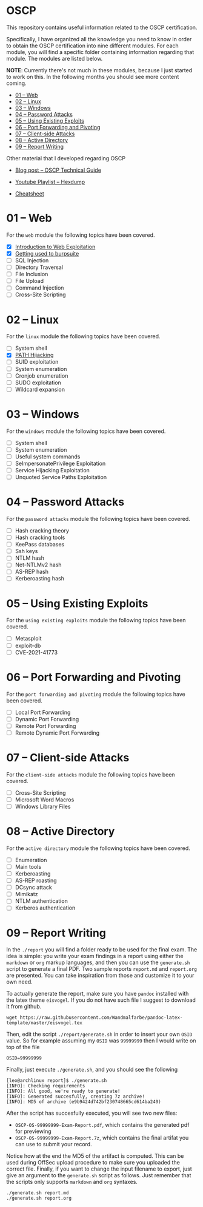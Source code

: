 # OSCP

This repository contains useful information related to the OSCP certification. 

Specifically, I have organized all the knowledge you need to know in
order to obtain the OSCP certification into nine different
modules. For each module, you will find a specific folder containing
information regarding that module. The modules are listed below.

**NOTE**: Currently there's not much in these modules, because I just
started to work on this. In the following months you should see more
content coming.

- [01 – Web](./modules/01-web)
- [02 – Linux](./modules/02-linux)
- [03 – Windows](./modules/02-windows)
- [04 – Password Attacks](./modules/04-password-attacks)
- [05 – Using Existing Exploits](./modules/05-using-existing-exploits)
- [06 – Port Forwarding and Pivoting](./modules/06-port-forwarding-and-pivoting)
- [07 – Client-side Attacks](./modules/07-client-side-attacks)
- [08 – Active Directory](./modules/08-active-directory)
- [09 – Report Writing](./modules/09-report-writing)

Other material that I developed regarding OSCP

- [Blog post – OSCP Technical Guide](https://blog.leonardotamiano.xyz/tech/oscp-technical-guide/)
  
- [Youtube Playlist – Hexdump](https://www.youtube.com/watch?v=9mrf-WyzkpE&list=PLJnLaWkc9xRgOyupMhNiVFfgvxseWDH5x)

- [Cheatsheet](./cheatsheet.org)

# 01 – Web

For the `web` module the following topics have been covered.

- [X] [Introduction to Web Exploitation](./modules/01-web/01-introduction-to-web-exploitation)
- [X] [Getting used to burpsuite](01-web/02-getting-used-to-burpsuite)
- [ ] SQL Injection
- [ ] Directory Traversal
- [ ] File Inclusion
- [ ] File Upload
- [ ] Command Injection
- [ ] Cross-Site Scripting

# 02 – Linux

For the `linux` module the following topics have been covered.

- [ ] System shell
- [X] [PATH Hijacking](./modules/02-linux/PATH-hijacking)
- [ ] SUID exploitation
- [ ] System enumeration
- [ ] Cronjob enumeration
- [ ] SUDO exploitation
- [ ] Wildcard expansion

# 03 – Windows

For the `windows` module the following topics have been covered.

- [ ] System shell
- [ ] System enumeration
- [ ] Useful system commands
- [ ] SeImpersonatePrivilege Exploitation
- [ ] Service Hijacking Exploitation
- [ ] Unquoted Service Paths Exploitation

# 04 – Password Attacks

For the `password attacks` module the following topics have been covered.

- [ ] Hash cracking theory
- [ ] Hash cracking tools
- [ ] KeePass databases
- [ ] Ssh keys
- [ ] NTLM hash
- [ ] Net-NTLMv2 hash
- [ ] AS-REP hash
- [ ] Kerberoasting hash

# 05 – Using Existing Exploits

For the `using existing exploits` module the following topics have been covered.

- [ ] Metasploit
- [ ] exploit-db
- [ ] CVE-2021-41773

# 06 – Port Forwarding and Pivoting

For the `port forwarding and pivoting` module the following topics have been covered.

- [ ] Local Port Forwarding
- [ ] Dynamic Port Forwarding
- [ ] Remote Port Forwarding
- [ ] Remote Dynamic Port Forwarding

# 07 – Client-side Attacks

For the `client-side attacks` module the following topics have been covered.

- [ ] Cross-Site Scripting
- [ ] Microsoft Word Macros
- [ ] Windows Library Files

# 08 – Active Directory

For the `active directory` module the following topics have been covered.

- [ ] Enumeration
- [ ] Main tools
- [ ] Kerberoasting
- [ ] AS-REP roasting
- [ ] DCsync attack
- [ ] Mimikatz
- [ ] NTLM authentication
- [ ] Kerberos authentication

# 09 – Report Writing

In the `./report` you will find a folder ready to be used for the
final exam. The idea is simple: you write your exam findings in a
report using either the `markdown` or `org` markup languages, and then
you can use the `generate.sh` script to generate a final PDF. Two
sample reports `report.md` and `report.org` are presented. You can
take inspiration from those and customize it to your own need.

To actually generate the report, make sure you have `pandoc` installed
with the latex theme `eisvogel`. If you do not have such file I
suggest to download it from github.

```
wget https://raw.githubusercontent.com/Wandmalfarbe/pandoc-latex-template/master/eisvogel.tex
```

Then, edit the script `./report/generate.sh` in order to insert your own `OSID`
value. So for example assuming my `OSID` was `99999999` then I would
write on top of the file

```
OSID=99999999 
```

Finally, just execute `./generate.sh`, and you should see the
following

```
[leo@archlinux report]$ ./generate.sh 
[INFO]: Checking requirements
[INFO]: All good, we're ready to generate!
[INFO]: Generated succesfully, creating 7z archive!
[INFO]: MD5 of archive (e9b9424d742bf230748665cd614ba240)
```

After the script has succesfully executed, you will see two new files:

- `OSCP-OS-99999999-Exam-Report.pdf`, which contains the generated pdf for previewing
- `OSCP-OS-99999999-Exam-Report.7z`, which contains the final artifat you can use to submit your record. 

Notice how at the end the MD5 of the artifact is computed. This can be
used during OffSec upload procedure to make sure you uploaded the
correct file. Finally, if you want to change the input filename to
export, just give an argument to the `generate.sh` script as
follows. Just remember that the scripts only supports `markdown` and
`org` syntaxes.

```
./generate.sh report.md
./generate.sh report.org
```
